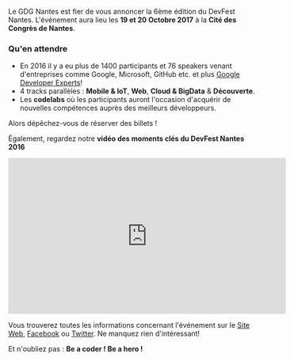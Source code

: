 Le GDG Nantes est fier de vous annoncer la 6ème édition du DevFest Nantes. L'événement aura lieu les **19 et 20 Octobre 2017** à la **Cité des Congrès de Nantes**.

### Qu'en attendre

* En 2016 il y a eu plus de 1400 participants et 76 speakers venant d'entreprises comme Google, Microsoft, GitHub etc. et plus [Google Developer Experts](https://developers.google.com/experts/about)!
* 4 tracks parallèles : **Mobile & IoT**, **Web**, **Cloud & BigData** & **Découverte**.
* Les **codelabs** où les participants auront l'occasion d'acquérir de nouvelles compétences auprès des meilleurs développeurs.

Alors dépêchez-vous de réserver des billets !

Également, regardez notre **vidéo des moments clés du DevFest Nantes 2016**

<iframe width="560" height="315" src="https://www.youtube.com/embed/WucMDHXj-xQ?list=PLuZ_sYdawLiVZTEIxKLCsVWWGZBpPHwQy" frameborder="0" allowfullscreen></iframe>

Vous trouverez toutes les informations concernant l'événement sur le [Site Web](http://devfest.gdgnantes.com/), [Facebook](https://www.facebook.com/gdgnantes) ou [Twitter](https://twitter.com/devfestnantes). Ne manquez rien d'intéressant!

Et n'oubliez pas : **Be a coder ! Be a hero !**
